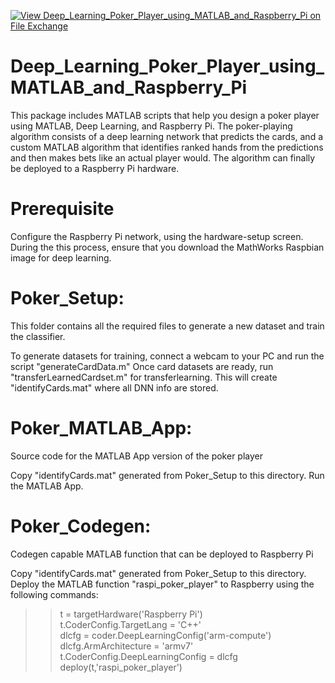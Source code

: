 [![View Deep_Learning_Poker_Player_using_MATLAB_and_Raspberry_Pi on File Exchange](https://www.mathworks.com/matlabcentral/images/matlab-file-exchange.svg)](https://www.mathworks.com/matlabcentral/fileexchange/75018-deep_learning_poker_player_using_matlab_and_raspberry_pi)


# Deep_Learning_Poker_Player_using_MATLAB_and_Raspberry_Pi
This package includes MATLAB scripts that help you design a poker player using MATLAB, Deep Learning, and Raspberry Pi. 
The poker-playing algorithm consists of a deep learning network that predicts the cards, and a custom MATLAB algorithm that
identifies ranked hands from the predictions and then makes bets like an actual player would. The algorithm can finally be 
deployed to a Raspberry Pi hardware.

# Prerequisite
Configure the Raspberry Pi network, using the hardware-setup screen. During the this process, ensure that you download the MathWorks Raspbian image for deep learning.

# Poker_Setup:
This folder contains all the required files to generate a new dataset and train the classifier.

To generate datasets for training, connect a webcam to your PC and run the script "generateCardData.m"
Once card datasets are ready, run "transferLearnedCardset.m" for transferlearning.
This will create "identifyCards.mat" where all DNN info are stored.

# Poker_MATLAB_App:
Source code for the MATLAB App version of the poker player

Copy "identifyCards.mat" generated from Poker_Setup to this directory.
Run the MATLAB App.

# Poker_Codegen:
Codegen capable MATLAB function that can be deployed to Raspberry Pi

Copy "identifyCards.mat" generated from Poker_Setup to this directory.
Deploy the MATLAB function "raspi_poker_player" to Raspberry using the following commands:


>> t = targetHardware('Raspberry Pi')  
>> t.CoderConfig.TargetLang = 'C++'  
>> dlcfg = coder.DeepLearningConfig('arm-compute')  
>> dlcfg.ArmArchitecture = 'armv7'  
>> t.CoderConfig.DeepLearningConfig = dlcfg  
>> deploy(t,'raspi_poker_player')  
